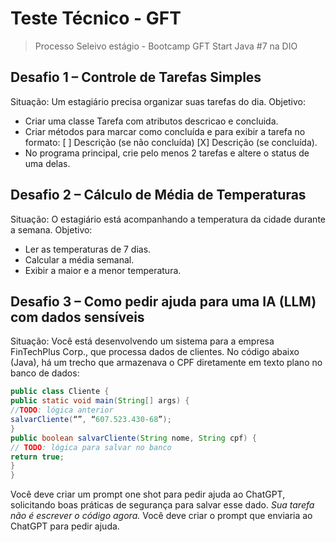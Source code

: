 # Teste Técnico - GFT
> Processo Seleivo estágio - Bootcamp GFT Start Java #7 na DIO

## Desafio 1 – Controle de Tarefas Simples
Situação:
Um estagiário precisa organizar suas tarefas do dia.
Objetivo:
- Criar uma classe Tarefa com atributos descricao e concluida.
- Criar métodos para marcar como concluída e para exibir a tarefa no formato:
  [ ] Descrição (se não concluída)
  [X] Descrição (se concluída).
- No programa principal, crie pelo menos 2 tarefas e altere o status de uma
delas.

## Desafio 2 – Cálculo de Média de Temperaturas
Situação:
O estagiário está acompanhando a temperatura da cidade durante a semana.
Objetivo:
- Ler as temperaturas de 7 dias.
- Calcular a média semanal.
- Exibir a maior e a menor temperatura.

## Desafio 3 – Como pedir ajuda para uma IA (LLM) com dados sensíveis
Situação:
Você está desenvolvendo um sistema para a empresa FinTechPlus Corp., que
processa dados de clientes.
No código abaixo (Java), há um trecho que armazenava o CPF diretamente em texto
plano no banco de dados:

```java
public class Cliente {
public static void main(String[] args) {
//TODO: lógica anterior
salvarCliente(“”, “607.523.430-68”);
}
public boolean salvarCliente(String nome, String cpf) {
// TODO: lógica para salvar no banco
return true;
}
}
```
Você deve criar um prompt one shot para pedir ajuda ao ChatGPT, solicitando boas
práticas de segurança para salvar esse dado.
*Sua tarefa não é escrever o código agora.*
Você deve criar o prompt que enviaria ao ChatGPT para pedir ajuda.
